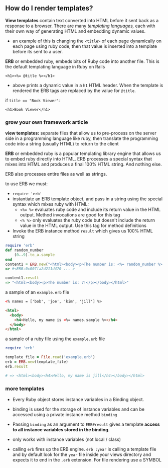 ## How do I render templates?

**View templates** contain text converted into HTML before it sent back as a response to a browser. There are many *templating languages,* each with their own way of generating HTML and embedding dynamic values. 

- an example of this is changing the `<title>` of each page dynamically on each page using ruby code, then that value is inserted into a template before its sent to a user.

**ERB** or embedded ruby, embeds bits of Ruby code into another file. This is the default templating language in Ruby on Rails 

```erb
<h1><%= @title %></h1>
```

- above prints a dynamic value in a `h1` HTML header. When the template is rendered the ERB tags are replaced by the value for `@title`. 

if `title == "Book Viewer"`:

```erb
<h1>Book Viewer</h1>
```

### grow your own framework article

**view templates:** separate files that allow us to pre-process on the server side in a programming language like ruby, then translate the programming code into a string (usually HTML) to return to the client   

**ERB** or embedded ruby is a popular templating library engine that allows us to embed ruby directly into HTML. ERB processes a special syntax that mixes into HTML and produces a final 100% HTML string. And nothing else.

ERB also processes entire files as well as strings.

to use ERB we must:

-  `require 'erb'`
-  instantiate an ERB template object, and pass in a string using the special syntax which mixes ruby with HTML:
   -  `<%= %>` evaluates ruby code and include its return value in the HTML output. Method invocations are good for this tag
   -  `<% %>` only evaluates the ruby code but doesn't include the return value in the HTML output. Use this tag for method definitions
-  Invoke the ERB instance method `result` which gives us 100% HTML string

```ruby
require 'erb'
def random_number
	(0..9).to_a.sample
end
content1 = ERB.new("<html><body><p>The number is: <%= random_number %>!</p></body></html>")
=> #<ERB:0x007fa2d211d470 ... >

content1.result
=> "<html><body><p>The number is: 7!</p></body></html>"
```

a sample of an `example.erb` file

```html
<% names = ['bob', 'joe', 'kim', 'jill'] %>

<html>
  <body>
    <h4>Hello, my name is <%= names.sample %></h4>
  </body>
</html>
```

a sample of a ruby file using the `example.erb` file

```ruby
require 'erb'

template_file = File.read('example.erb')
erb = ERB.new(template_file)
erb.result

# => <html><body><h4>Hello, my name is jill</h4></body></html>
```

### more templates

- Every Ruby object stores instance variables in a Binding object.

- binding is used for the storage of instance variables and can be accessed using a private instance method `binding`
- Passing `binding` as an argument to `ERB#result` gives a template **access to all instance variables stored in the binding**.
- only works with instance variables (not local / class)
- calling `erb` fires up the ERB engine. `erb :year` is calling a template file and by default look for the `year` file inside your views directory and expects it to end in the `.erb` extension. For file rendering use a SYMBOL